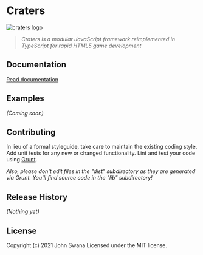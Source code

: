 # Craters
![craters logo](https://swashvirus.github.io/craters/craters.gif)
> _Craters is a modular JavaScript framework reimplemented in TypeScript for rapid HTML5 game development_

## Documentation
[Read documentation](https://swashvirus.github.io/craters/index.html)

## Examples
_(Coming soon)_

## Contributing
In lieu of a formal styleguide, take care to maintain the existing coding style. Add unit tests for any new or changed functionality. Lint and test your code using [Grunt](http://gruntjs.com/).

_Also, please don't edit files in the "dist" subdirectory as they are generated via Grunt. You'll find source code in the "lib" subdirectory!_

## Release History
_(Nothing yet)_

## License
Copyright (c) 2021 John Swana 
Licensed under the MIT license.